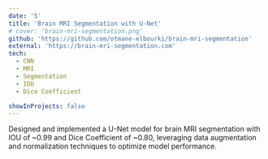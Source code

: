 ```yaml
---
date: '5'
title: 'Brain MRI Segmentation with U-Net'
# cover: 'brain-mri-segmentation.png'
github: 'https://github.com/otmane-elbourki/brain-mri-segmentation'
external: 'https://brain-mri-segmentation.com'
tech:
  - CNN
  - MRI
  - Segmentation
  - IOU
  - Dice Coefficient

showInProjects: false
---
```


Designed and implemented a U-Net model for brain MRI segmentation with IOU of ~0.99 and Dice Coefficient of ~0.80, leveraging data augmentation and normalization techniques to optimize model performance.
